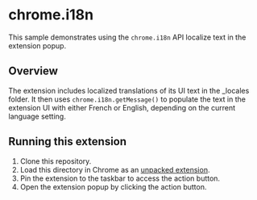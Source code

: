 # chrome.i18n

This sample demonstrates using the `chrome.i18n` API localize text in the extension popup.

## Overview

The extension includes localized translations of its UI text in the \_locales folder. It then uses `chrome.i18n.getMessage()` to populate the text in the extension UI with either French or English, depending on the current language setting.

## Running this extension

1. Clone this repository.
2. Load this directory in Chrome as an [unpacked extension](https://developer.chrome.com/docs/extensions/mv3/getstarted/development-basics/#load-unpacked).
3. Pin the extension to the taskbar to access the action button.
4. Open the extension popup by clicking the action button.
